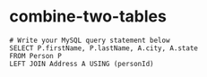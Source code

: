 
  # combine-two-tables

  ```mysql
  # Write your MySQL query statement below
SELECT P.firstName, P.lastName, A.city, A.state
FROM Person P
LEFT JOIN Address A USING (personId)
  ```
  